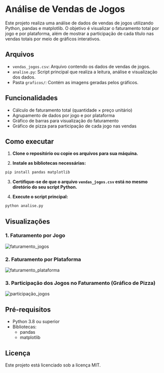 # Análise de Vendas de Jogos

Este projeto realiza uma análise de dados de vendas de jogos utilizando Python, pandas e matplotlib. O objetivo é visualizar o faturamento total por jogo e por plataforma, além de mostrar a participação de cada título nas vendas totais por meio de gráficos interativos.

## Arquivos

- `vendas_jogos.csv`: Arquivo contendo os dados de vendas de jogos.
- `analise.py`: Script principal que realiza a leitura, análise e visualização dos dados.
- Pasta `graficos/`: Contém as imagens geradas pelos gráficos.

## Funcionalidades

- Cálculo de faturamento total (quantidade × preço unitário)
- Agrupamento de dados por jogo e por plataforma
- Gráfico de barras para visualização do faturamento
- Gráfico de pizza para participação de cada jogo nas vendas

## Como executar

1. **Clone o repositório ou copie os arquivos para sua máquina.**

2. **Instale as bibliotecas necessárias:**

```bash
pip install pandas matplotlib
```

3. **Certifique-se de que o arquivo `vendas_jogos.csv` está no mesmo diretório do seu script Python.**

4. **Execute o script principal:**

```bash
python analise.py
```

## Visualizações

### 1. Faturamento por Jogo
![faturamento_jogos](https://github.com/user-attachments/assets/781474f5-cb41-48e2-ac50-697e13032795)


### 2. Faturamento por Plataforma
![faturamento_plataforma](https://github.com/user-attachments/assets/2fe14b7e-63a2-434b-a0da-0491e718bfbb)


### 3. Participação dos Jogos no Faturamento (Gráfico de Pizza)
![participação_jogos](https://github.com/user-attachments/assets/15070350-efa1-42f9-a0a8-b433559966cd)


## Pré-requisitos

- Python 3.8 ou superior
- Bibliotecas:
  - pandas
  - matplotlib

## Licença

Este projeto está licenciado sob a licença MIT.
